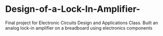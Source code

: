 # Design-of-a-Lock-In-Amplifier-
Final project for Electronic Circuits Design and Applications Class. Built an analog lock-in amplifier on a breadboard using electronics components

